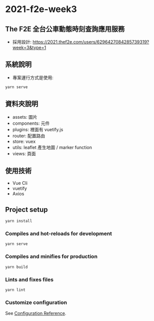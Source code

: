 # 2021-f2e-week3

## The F2E 全台公車動態時刻查詢應用服務
- 採用設計: https://2021.thef2e.com/users/6296427084285739319?week=3&type=1
## 系統說明
- 專案運行方式是使用: 
```sh
yarn serve
```
## 資料夾說明
- assets: 圖片
- components: 元件
- plugins: 裡面有 vuetify.js
- router: 配置路由
- store: vuex
- utils: leaflet 產生地圖 / marker function
- views: 頁面

## 使用技術
- Vue Cli
- vuetify
- Axios

## Project setup
```
yarn install
```

### Compiles and hot-reloads for development
```
yarn serve
```

### Compiles and minifies for production
```
yarn build
```

### Lints and fixes files
```
yarn lint
```

### Customize configuration
See [Configuration Reference](https://cli.vuejs.org/config/).
